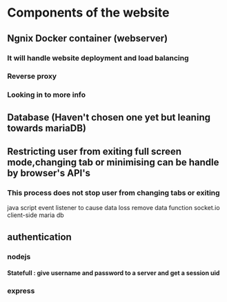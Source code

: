 # Components of the website

## Ngnix Docker container (webserver)
### It will handle website deployment and load balancing 

### Reverse proxy

### Looking in to more info

## Database (Haven't chosen one yet but leaning towards mariaDB)

## Restricting user from exiting full screen mode,changing tab or minimising can be handle by browser's API's

### This process does not stop user from changing tabs or exiting 
java script event listener to cause data loss 
remove data function 
socket.io
client-side
maria db

## authentication
### nodejs 
#### Statefull : give username and password to a server and get a session uid
### express


